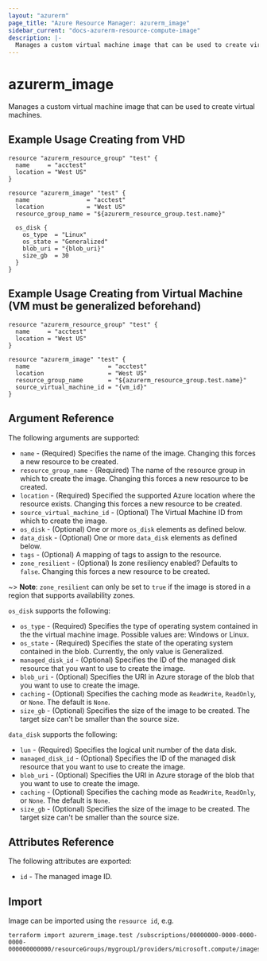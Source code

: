 ```yaml
---
layout: "azurerm"
page_title: "Azure Resource Manager: azurerm_image"
sidebar_current: "docs-azurerm-resource-compute-image"
description: |-
  Manages a custom virtual machine image that can be used to create virtual machines.
---
```


# azurerm_image

Manages a custom virtual machine image that can be used to create virtual machines.

## Example Usage Creating from VHD

```hcl
resource "azurerm_resource_group" "test" {
  name     = "acctest"
  location = "West US"
}

resource "azurerm_image" "test" {
  name                = "acctest"
  location            = "West US"
  resource_group_name = "${azurerm_resource_group.test.name}"

  os_disk {
    os_type  = "Linux"
    os_state = "Generalized"
    blob_uri = "{blob_uri}"
    size_gb  = 30
  }
}
```

## Example Usage Creating from Virtual Machine (VM must be generalized beforehand)

```hcl
resource "azurerm_resource_group" "test" {
  name     = "acctest"
  location = "West US"
}

resource "azurerm_image" "test" {
  name                      = "acctest"
  location                  = "West US"
  resource_group_name       = "${azurerm_resource_group.test.name}"
  source_virtual_machine_id = "{vm_id}"
}
```

## Argument Reference

The following arguments are supported:

* `name` - (Required) Specifies the name of the image. Changing this forces a
    new resource to be created.
* `resource_group_name` - (Required) The name of the resource group in which to create
    the image. Changing this forces a new resource to be created.
* `location` - (Required) Specified the supported Azure location where the resource exists.
    Changing this forces a new resource to be created.
* `source_virtual_machine_id` - (Optional) The Virtual Machine ID from which to create the image.
* `os_disk` - (Optional) One or more `os_disk` elements as defined below.
* `data_disk` - (Optional) One or more `data_disk` elements as defined below.
* `tags` - (Optional) A mapping of tags to assign to the resource.
* `zone_resilient` - (Optional) Is zone resiliency enabled?  Defaults to `false`.  Changing this forces a new resource to be created.

~> **Note**: `zone_resilient` can only be set to `true` if the image is stored in a region that supports availability zones.

`os_disk` supports the following:

* `os_type` - (Required) Specifies the type of operating system contained in the the virtual machine image. Possible values are: Windows or Linux.
* `os_state` - (Required) Specifies the state of the operating system contained in the blob. Currently, the only value is Generalized.
* `managed_disk_id` - (Optional) Specifies the ID of the managed disk resource that you want to use to create the image.
* `blob_uri` - (Optional) Specifies the URI in Azure storage of the blob that you want to use to create the image.
* `caching` - (Optional) Specifies the caching mode as `ReadWrite`, `ReadOnly`, or `None`. The default is `None`.
* `size_gb` - (Optional) Specifies the size of the image to be created. The target size can't be smaller than the source size.

`data_disk` supports the following:

* `lun` - (Required) Specifies the logical unit number of the data disk.
* `managed_disk_id` - (Optional) Specifies the ID of the managed disk resource that you want to use to create the image.
* `blob_uri` - (Optional) Specifies the URI in Azure storage of the blob that you want to use to create the image.
* `caching` - (Optional) Specifies the caching mode as `ReadWrite`, `ReadOnly`, or `None`. The default is `None`.
* `size_gb` - (Optional) Specifies the size of the image to be created. The target size can't be smaller than the source size.

## Attributes Reference

The following attributes are exported:

* `id` - The managed image ID.

## Import

Image can be imported using the `resource id`, e.g.

```shell
terraform import azurerm_image.test /subscriptions/00000000-0000-0000-0000-000000000000/resourceGroups/mygroup1/providers/microsoft.compute/images/image1
```
